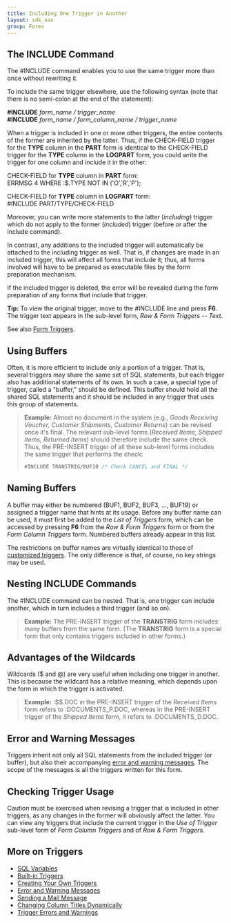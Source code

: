 ```yaml
---
title: Including One Trigger in Another
layout: sdk_nav
group: Forms
---
```


## The INCLUDE Command 

The #INCLUDE command enables you to use the same trigger more than once
without rewriting it.

To include the same trigger elsewhere, use the following syntax (note
that there is no semi-colon at the end of the statement):

**#INCLUDE** *form_name / trigger_name*\
**#INCLUDE** *form_name / form_column_name / trigger_name*

When a trigger is included in one or more other
triggers, the entire contents of the former are inherited by the latter.
Thus, if the CHECK-FIELD trigger for the **TYPE** column in the **PART**
form is identical to the CHECK-FIELD trigger for the **TYPE** column in
the **LOGPART** form, you could write the trigger for one column and
include it in the other:

CHECK-FIELD for **TYPE** column in **PART** form:\
ERRMSG 4 WHERE :$.TYPE NOT IN ('O','R','P');

CHECK-FIELD for **TYPE** column in **LOGPART** form:\
#INCLUDE PART/TYPE/CHECK-FIELD

Moreover, you can write more statements to the latter (*including*)
trigger which do not apply to the former (*included*) trigger (before or
after the include command).

In contrast, any additions to the included trigger will automatically be
attached to the including trigger as well. That is, if changes are made
in an included trigger, this will affect all forms that include it;
thus, all forms involved will have to be prepared as executable files by
the form preparation mechanism.

If the included trigger is deleted, the error will be revealed during
the form preparation of any forms that include that trigger.

**Tip:** To view the original trigger, move to the #INCLUDE line and
press **F6**. The trigger text appears in the sub-level form, *Row &
Form Triggers -- Text*.

See also [Form Triggers](Form-Triggers ).

## Using Buffers 

Often, it is more efficient to include only a portion of a trigger. That
is, several triggers may share the same set of SQL statements, but each
trigger also has additional statements of its own. In such a case, a
special type of trigger, called a "buffer," should be defined. This
buffer should hold all the shared SQL statements and it should be
included in any trigger that uses this group of statements.

> **Example:** Almost no document in the system (e.g., *Goods Receiving
> Voucher, Customer Shipments, Customer Returns*) can be revised once
> it's final. The relevant sub-level forms (*Received Items, Shipped
> Items, Returned Items*) should therefore include the same check. Thus,
> the PRE-INSERT trigger of all these sub-level forms includes the same
> trigger that performs the check:
>
> ```sql
> #INCLUDE TRANSTRIG/BUF10 /* Check CANCEL and FINAL */ 
> ```

## Naming Buffers 

A buffer may either be numbered (BUF1, BUF2, BUF3, \..., BUF19) or
assigned a trigger name that hints at its usage. Before any buffer name
can be used, it must first be added to the *List of Triggers* form,
which can be accessed by pressing **F6** from the *Row & Form Triggers*
form or from the *Form Column Triggers* form. Numbered buffers already
appear in this list.

The restrictions on buffer names are virtually identical to those of
[customized
triggers](Creating-Your-Own-Triggers#Naming-Customized-Triggers ).
The only difference is that, of course, no key strings may be used.

## Nesting INCLUDE Commands 

The #INCLUDE command can be nested. That is, one trigger can include
another, which in turn includes a third trigger (and so on).

> **Example:** The PRE-INSERT trigger of the **TRANSTRIG** form includes
> many buffers from the same form. (The **TRANSTRIG** form is a special
> form that only contains triggers included in other forms.)

## Advantages of the Wildcards 

Wildcards (\$ and @) are very useful when including one trigger in
another. This is because the wildcard has a relative meaning, which
depends upon the form in which the trigger is activated.

> **Example:** :\$\$.DOC in the PRE-INSERT trigger of the *Received
> Items* form refers to :DOCUMENTS_P.DOC, whereas in the PRE-INSERT
> trigger of the *Shipped Items* form, it refers to :DOCUMENTS_D.DOC.

## Error and Warning Messages 

Triggers inherit not only all SQL statements from the included trigger
(or buffer), but also their accompanying [error and warning
messages](Error-and-Warning-Messages ). The scope of the
messages is all the triggers written for this form.

## Checking Trigger Usage 

Caution must be exercised when revising a trigger that is included in
other triggers, as any changes in the former will obviously affect the
latter. You can view any triggers that include the current trigger in
the *Use of Trigger* sub-level form of *Form Column Triggers* and of
*Row & Form Triggers*.

<!-- TODO: Mention func form -->

## More on Triggers 

-   [SQL Variables](SQL-Variables )
-   [Built-in Triggers](Built-in-Triggers )
-   [Creating Your Own Triggers](Creating-Your-Own-Triggers )
-   [Error and Warning Messages](Error-and-Warning-Messages )
-   [Sending a Mail Message](Sending-a-Mail-Message )
-   [Changing Column Titles
    Dynamically](Changing-Column-Titles-Dynamically )
-   [Trigger Errors and
    Warnings](Trigger-Errors-and-Warnings )
